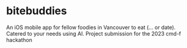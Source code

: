 # bitebuddies
An iOS mobile app for fellow foodies in Vancouver to eat (... or date). Catered to your needs using AI. Project submission for the 2023 cmd-f hackathon 
